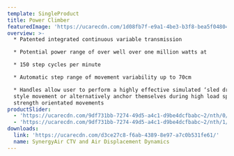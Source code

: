 ```yaml
---
template: SingleProduct
title: Power Climber
featuredImage: 'https://ucarecdn.com/1d08fb7f-e9a1-4be3-b3f8-bea5f04804d4/'
overview: >-
  * Patented integrated continuous variable transmission

  * Potential power range of over well over one million watts at

  * 150 step cycles per minute

  * Automatic step range of movement variability up to 70cm

  * Handles allow user to perform a highly effective simulated ‘sled drive’
  style movement or alternatively anchor themselves during high load sprints and
  strength orientated movements
productSlider:
  - 'https://ucarecdn.com/9df731bb-7274-49d5-a4c1-d9be4dcfbabc~2/nth/0/'
  - 'https://ucarecdn.com/9df731bb-7274-49d5-a4c1-d9be4dcfbabc~2/nth/1/'
downloads:
  link: 'https://ucarecdn.com/d3ce27c8-f6ab-4389-8e97-a7c0b531fe61/'
  name: SynergyAir CTV and Air Displacement Dynamics
---
```


